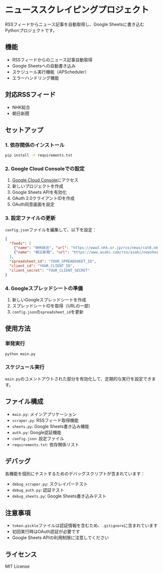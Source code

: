 # ニューススクレイピングプロジェクト

RSSフィードからニュース記事を自動取得し、Google Sheetsに書き込むPythonプロジェクトです。

## 機能

- RSSフィードからのニュース記事自動取得
- Google Sheetsへの自動書き込み
- スケジュール実行機能（APScheduler）
- エラーハンドリング機能

## 対応RSSフィード

- NHK総合
- 朝日新聞

## セットアップ

### 1. 依存関係のインストール

```bash
pip install -r requirements.txt
```

### 2. Google Cloud Consoleでの設定

1. [Google Cloud Console](https://console.cloud.google.com/)にアクセス
2. 新しいプロジェクトを作成
3. Google Sheets APIを有効化
4. OAuth 2.0クライアントIDを作成
5. OAuth同意画面を設定

### 3. 設定ファイルの更新

`config.json`ファイルを編集して、以下を設定：

```json
{
  "feeds": [
    {"name": "NHK総合", "url": "https://www3.nhk.or.jp/rss/news/cat0.xml"},
    {"name": "朝日新聞", "url": "https://www.asahi.com/rss/asahi/newsheadlines.rdf"}
  ],
  "spreadsheet_id": "YOUR_SPREADSHEET_ID",
  "client_id": "YOUR_CLIENT_ID",
  "client_secret": "YOUR_CLIENT_SECRET"
}
```

### 4. Googleスプレッドシートの準備

1. 新しいGoogleスプレッドシートを作成
2. スプレッドシートIDを取得（URLの一部）
3. `config.json`の`spreadsheet_id`を更新

## 使用方法

### 単発実行

```bash
python main.py
```

### スケジュール実行

`main.py`のコメントアウトされた部分を有効化して、定期的な実行を設定できます。

## ファイル構成

- `main.py`: メインアプリケーション
- `scraper.py`: RSSフィード取得機能
- `sheets.py`: Google Sheets書き込み機能
- `auth.py`: Google認証機能
- `config.json`: 設定ファイル
- `requirements.txt`: 依存関係リスト

## デバッグ

各機能を個別にテストするためのデバッグスクリプトが含まれています：

- `debug_scraper.py`: スクレイパーテスト
- `debug_auth.py`: 認証テスト
- `debug_sheets.py`: Google Sheets書き込みテスト

## 注意事項

- `token.pickle`ファイルは認証情報を含むため、`.gitignore`に含まれています
- 初回実行時はOAuth認証が必要です
- Google Sheets APIの利用制限に注意してください

## ライセンス

MIT License 